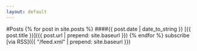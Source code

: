 ```yaml
---
layout: default
---
```


#Posts
{% for post in site.posts %}
####{{ post.date | date_to_string }}
[{{ post.title }}]({{ post.url | prepend: site.baseurl }})
{% endfor %}
subscribe [via RSS]({{ "/feed.xml" | prepend: site.baseurl }})
